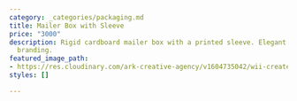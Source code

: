 ```yaml
---
category: _categories/packaging.md
title: Mailer Box with Sleeve
price: "3000"
description: Rigid cardboard mailer box with a printed sleeve. Elegant and affordable
  branding.
featured_image_path:
- https://res.cloudinary.com/ark-creative-agency/v1604735042/wii-create/uploads/Mailer-Box-With-Sleeve-Trans_jpm2w2.png
styles: []

---
```

